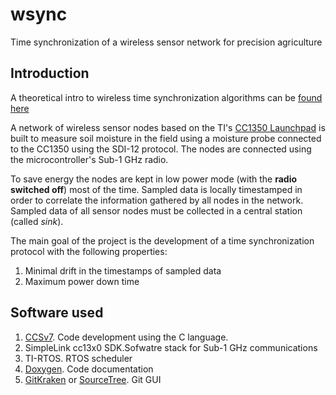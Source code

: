 # wsync
Time synchronization of a wireless sensor network for precision agriculture

## Introduction
A theoretical intro to wireless time synchronization algorithms can be [found here](http://comp.ist.utl.pt/ece-wsn/doc/slides/sensys-ch8-Time-Synchronization.pdf)

A network of wireless sensor nodes based on the TI's [CC1350 Launchpad](http://www.ti.com/tool/LAUNCHXL-CC1350) is built to measure soil moisture in the field using a moisture probe connected to the CC1350 using the SDI-12 protocol. The nodes are connected using the microcontroller's Sub-1 GHz radio.

To save energy the nodes are kept in low power mode (with the **radio switched off**) most of the time.
Sampled data is locally timestamped in order to correlate the information gathered by all nodes in the network. Sampled data of all sensor nodes must be collected in a central station (called _sink_).

The main goal of the project is the development of a time synchronization protocol with the following properties:
1. Minimal drift in the timestamps of sampled data
2. Maximum power down time

## Software used
1. [CCSv7](http://processors.wiki.ti.com/index.php/Download_CCS). Code development using the C language.
1. SimpleLink cc13x0 SDK.Sofwatre stack for Sub-1 GHz communications
2. TI-RTOS. RTOS scheduler
2. [Doxygen](http://www.stack.nl/~dimitri/doxygen/). Code documentation
3. [GitKraken](https://www.gitkraken.com/) or [SourceTree](https://www.sourcetreeapp.com/). Git GUI
